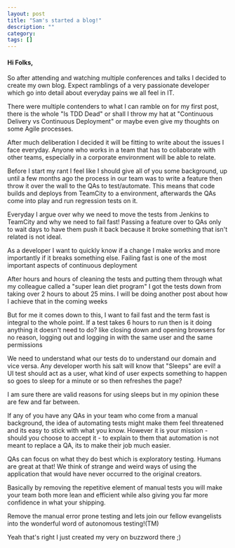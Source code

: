 ```yaml
---
layout: post
title: "Sam's started a blog!"
description: ""
category: 
tags: []
---
```

#### Hi Folks,

So after attending and watching multiple conferences and talks I decided to create my own blog. Expect ramblings of a very passionate developer which go into detail about everyday pains we all feel in IT.

There were multiple contenders to what I can ramble on for my first post, there is the whole "Is TDD Dead" or shall I throw my hat at "Continuous Delivery vs Continuous Deployment" or maybe even give my thoughts on some Agile processes.

After much deliberation I decided it will be fitting to write about the issues I face everyday. Anyone who works in a team that has to collaborate with other teams, especially in a corporate environment will be able to relate.

Before I start my rant I feel like I should give all of you some background, up until a few months ago the process in our team was to write a feature then throw it over the wall to the QAs to test/automate. This means that code builds and deploys from TeamCity to a environment, afterwards the QAs come into play and run regression tests on it.

Everyday I argue over why we need to move the tests from Jenkins to TeamCity and why we need to fail fast! Passing a feature over to QAs only to wait days to have them push it back because it broke something that isn't related is not ideal.

As a developer I want to quickly know if a change I make works and more importantly if it breaks something else. Failing fast is one of the most important aspects of continuous deployment

After hours and hours of cleaning the tests and putting them through what my colleague called a "super lean diet program" I got the tests down from taking over 2 hours to about 25 mins. I will be doing another post about how I achieve that in the coming weeks

But for me it comes down to this, I want to fail fast and the term fast is integral to the whole point. If a test takes 6 hours to run then is it doing anything it doesn't need to do? like closing down and opening browsers for no reason, logging out and logging in with the same user and the same permissions

We need to understand what our tests do to understand our domain and vice versa. Any developer worth his salt will know that "Sleeps" are evil! a UI test should act as a user, what kind of user expects something to happen so goes to sleep for a minute or so then refreshes the page?

I am sure there are valid reasons for using sleeps but in my opinion these are few and far between.

If any of you have any QAs in your team who come from a manual background, the idea of automating tests might make them feel threatened and its easy to stick with what you know. However it is your mission - should you choose to accept it - to explain to them that automation is not meant to replace a QA, its to make their job much easier.

QAs can focus on what they do best which is exploratory testing. Humans are great at that! We think of strange and weird ways of using the application that would have never occurred to the original creators.

Basically by removing the repetitive element of manual tests you will make your team both more lean and efficient while also giving you far more confidence in what your shipping.

Remove the manual error prone testing and lets join our fellow evangelists into the wonderful word of autonomous testing!(TM)

Yeah that's right I just created my very on buzzword there ;)
